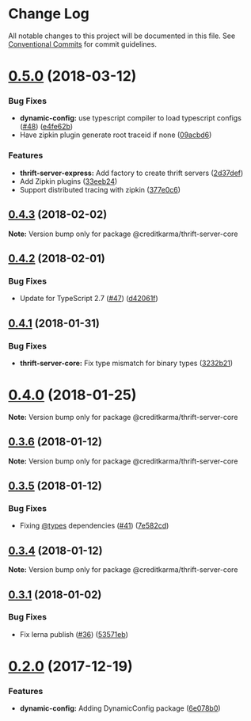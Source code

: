 # Change Log

All notable changes to this project will be documented in this file.
See [Conventional Commits](https://conventionalcommits.org) for commit guidelines.

<a name="0.5.0"></a>
# [0.5.0](https://github.com/creditkarma/thrift-server/tree/master/packages/thrift-server-core/compare/v0.4.3...v0.5.0) (2018-03-12)


### Bug Fixes

* **dynamic-config:** use typescript compiler to load typescript configs ([#48](https://github.com/creditkarma/thrift-server/tree/master/packages/thrift-server-core/issues/48)) ([e4fe62b](https://github.com/creditkarma/thrift-server/tree/master/packages/thrift-server-core/commit/e4fe62b))
* Have zipkin plugin generate root traceid if none ([09acbd6](https://github.com/creditkarma/thrift-server/tree/master/packages/thrift-server-core/commit/09acbd6))


### Features

* **thrift-server-express:** Add factory to create thrift servers ([2d37def](https://github.com/creditkarma/thrift-server/tree/master/packages/thrift-server-core/commit/2d37def))
* Add Zipkin plugins ([33eeb24](https://github.com/creditkarma/thrift-server/tree/master/packages/thrift-server-core/commit/33eeb24))
* Support distributed tracing with zipkin ([377e0c6](https://github.com/creditkarma/thrift-server/tree/master/packages/thrift-server-core/commit/377e0c6))




<a name="0.4.3"></a>
## [0.4.3](https://github.com/creditkarma/thrift-server/tree/master/packages/thrift-server-core/compare/v0.4.2...v0.4.3) (2018-02-02)




**Note:** Version bump only for package @creditkarma/thrift-server-core

<a name="0.4.2"></a>
## [0.4.2](https://github.com/creditkarma/thrift-server/tree/master/packages/thrift-server-core/compare/v0.4.1...v0.4.2) (2018-02-01)


### Bug Fixes

* Update for TypeScript 2.7 ([#47](https://github.com/creditkarma/thrift-server/tree/master/packages/thrift-server-core/issues/47)) ([d42061f](https://github.com/creditkarma/thrift-server/tree/master/packages/thrift-server-core/commit/d42061f))




<a name="0.4.1"></a>
## [0.4.1](https://github.com/creditkarma/thrift-server/tree/master/packages/thrift-server-core/compare/v0.4.0...v0.4.1) (2018-01-31)


### Bug Fixes

* **thrift-server-core:** Fix type mismatch for binary types ([3232b21](https://github.com/creditkarma/thrift-server/tree/master/packages/thrift-server-core/commit/3232b21))




<a name="0.4.0"></a>
# [0.4.0](https://github.com/creditkarma/thrift-server/tree/master/packages/thrift-server-core/compare/v0.3.6...v0.4.0) (2018-01-25)




**Note:** Version bump only for package @creditkarma/thrift-server-core

<a name="0.3.6"></a>
## [0.3.6](https://github.com/creditkarma/thrift-server/tree/master/packages/thrift-server-core/compare/v0.3.5...v0.3.6) (2018-01-12)




**Note:** Version bump only for package @creditkarma/thrift-server-core

<a name="0.3.5"></a>
## [0.3.5](https://github.com/creditkarma/thrift-server/tree/master/packages/thrift-server-core/compare/v0.3.4...v0.3.5) (2018-01-12)


### Bug Fixes

* Fixing [@types](https://github.com/types) dependencies ([#41](https://github.com/creditkarma/thrift-server/tree/master/packages/thrift-server-core/issues/41)) ([7e582cd](https://github.com/creditkarma/thrift-server/tree/master/packages/thrift-server-core/commit/7e582cd))




<a name="0.3.4"></a>
## [0.3.4](https://github.com/creditkarma/thrift-server/tree/master/packages/thrift-server-core/compare/v0.3.3...v0.3.4) (2018-01-12)




**Note:** Version bump only for package @creditkarma/thrift-server-core

<a name="0.3.1"></a>
## [0.3.1](https://github.com/creditkarma/thrift-server/tree/master/packages/thrift-server-core/compare/v0.3.0...v0.3.1) (2018-01-02)


### Bug Fixes

* Fix lerna publish ([#36](https://github.com/creditkarma/thrift-server/tree/master/packages/thrift-server-core/issues/36)) ([53571eb](https://github.com/creditkarma/thrift-server/tree/master/packages/thrift-server-core/commit/53571eb))




<a name="0.2.0"></a>
# [0.2.0](https://github.com/creditkarma/thrift-server/tree/master/packages/thrift-server-core/compare/v0.1.3...v0.2.0) (2017-12-19)


### Features

* **dynamic-config:** Adding DynamicConfig package ([6e078b0](https://github.com/creditkarma/thrift-server/tree/master/packages/thrift-server-core/commit/6e078b0))
